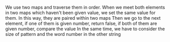 We use two maps and traverse them in order. When we meet both elements in two maps which haven't been given value, we set the same value for them. 
In this way, they are paired within two maps
Then we go to the next element, if one of them is given number, return false, if both of them are given number, compare the value
In the same time, we have to consider the size of pattern and the word number in the other string
